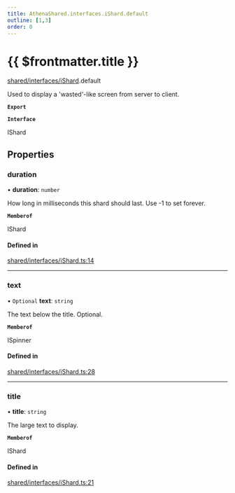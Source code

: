 ```yaml
---
title: AthenaShared.interfaces.iShard.default
outline: [1,3]
order: 0
---
```


# {{ $frontmatter.title }}


[shared/interfaces/iShard](../modules/shared_interfaces_iShard.md).default

Used to display a 'wasted'-like screen from server to client.

**`Export`**

**`Interface`**

IShard

## Properties

### duration

• **duration**: `number`

How long in milliseconds this shard should last.
Use -1 to set forever.

**`Memberof`**

IShard

#### Defined in

[shared/interfaces/iShard.ts:14](https://github.com/Stuyk/altv-athena/blob/2ba937d/src/core/shared/interfaces/iShard.ts#L14)

___

### text

• `Optional` **text**: `string`

The text below the title. Optional.

**`Memberof`**

ISpinner

#### Defined in

[shared/interfaces/iShard.ts:28](https://github.com/Stuyk/altv-athena/blob/2ba937d/src/core/shared/interfaces/iShard.ts#L28)

___

### title

• **title**: `string`

The large text to display.

**`Memberof`**

IShard

#### Defined in

[shared/interfaces/iShard.ts:21](https://github.com/Stuyk/altv-athena/blob/2ba937d/src/core/shared/interfaces/iShard.ts#L21)
